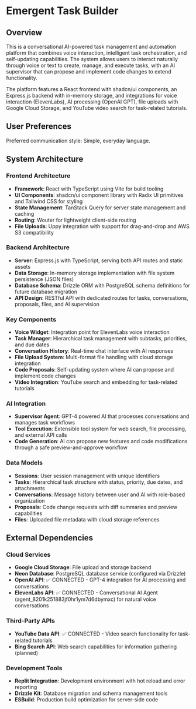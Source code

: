 # Emergent Task Builder

## Overview

This is a conversational AI-powered task management and automation platform that combines voice interaction, intelligent task orchestration, and self-updating capabilities. The system allows users to interact naturally through voice or text to create, manage, and execute tasks, with an AI supervisor that can propose and implement code changes to extend functionality.

The platform features a React frontend with shadcn/ui components, an Express.js backend with in-memory storage, and integrations for voice interaction (ElevenLabs), AI processing (OpenAI GPT), file uploads with Google Cloud Storage, and YouTube video search for task-related tutorials.

## User Preferences

Preferred communication style: Simple, everyday language.

## System Architecture

### Frontend Architecture
- **Framework**: React with TypeScript using Vite for build tooling
- **UI Components**: shadcn/ui component library with Radix UI primitives and Tailwind CSS for styling
- **State Management**: TanStack Query for server state management and caching
- **Routing**: Wouter for lightweight client-side routing
- **File Uploads**: Uppy integration with support for drag-and-drop and AWS S3 compatibility

### Backend Architecture
- **Server**: Express.js with TypeScript, serving both API routes and static assets
- **Data Storage**: In-memory storage implementation with file system persistence (JSON files)
- **Database Schema**: Drizzle ORM with PostgreSQL schema definitions for future database migration
- **API Design**: RESTful API with dedicated routes for tasks, conversations, proposals, files, and AI supervision

### Key Components
- **Voice Widget**: Integration point for ElevenLabs voice interaction
- **Task Manager**: Hierarchical task management with subtasks, priorities, and due dates
- **Conversation History**: Real-time chat interface with AI responses
- **File Upload System**: Multi-format file handling with cloud storage integration
- **Code Proposals**: Self-updating system where AI can propose and implement code changes
- **Video Integration**: YouTube search and embedding for task-related tutorials

### AI Integration
- **Supervisor Agent**: GPT-4 powered AI that processes conversations and manages task workflows
- **Tool Execution**: Extensible tool system for web search, file processing, and external API calls
- **Code Generation**: AI can propose new features and code modifications through a safe preview-and-approve workflow

### Data Models
- **Sessions**: User session management with unique identifiers
- **Tasks**: Hierarchical task structure with status, priority, due dates, and attachments
- **Conversations**: Message history between user and AI with role-based organization
- **Proposals**: Code change requests with diff summaries and preview capabilities
- **Files**: Uploaded file metadata with cloud storage references

## External Dependencies

### Cloud Services
- **Google Cloud Storage**: File upload and storage backend
- **Neon Database**: PostgreSQL database service (configured via Drizzle)
- **OpenAI API**: ✅ CONNECTED - GPT-4 integration for AI processing and conversations
- **ElevenLabs API**: ✅ CONNECTED - Conversational AI Agent (agent_8201k251883jf0hr1ym7d6dbymxc) for natural voice conversations

### Third-Party APIs
- **YouTube Data API**: ✅ CONNECTED - Video search functionality for task-related tutorials
- **Bing Search API**: Web search capabilities for information gathering (planned)

### Development Tools
- **Replit Integration**: Development environment with hot reload and error reporting
- **Drizzle Kit**: Database migration and schema management tools
- **ESBuild**: Production build optimization for server-side code